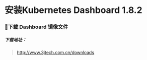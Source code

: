 # 安装Kubernetes Dashboard 1.8.2
### 下载 Dashboard 镜像文件
##### 下载地址：
> http://www.3jtech.com.cn/downloads